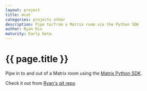 ```yaml
---
layout: project
title: mcat
categories: projects other
description: Pipe to/from a Matrix room via the Python SDK
author: Ryan Rix
maturity: Early beta
---
```


# {{ page.title }}
Pipe in to and out of a Matrix room using the [Matrix Python SDK](https://github.com/matrix-org/matrix-python-sdk).

Check it out from [Ryan's git repo](https://fort.kickass.systems/git/rrix/matrix-cat)
